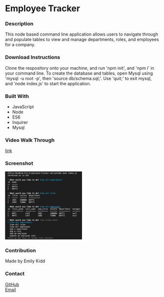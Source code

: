 # Employee Tracker

### Description
This node based command line application allows users to navigate through and populate tables to view and manage departments, roles, and employees for a company. 

### Download Instructions
Clone the respository onto your machine, and run 'npm init', and 'npm i' in your command line. To create the database and tables, open Mysql using 'mysql -u root -p', then 'source db/schema.sql;'. Use 'quit;' to exit mysql, and 'node index.js' to start the application.

### Built With
* JavaScript
* Node
* ES6
* Inquirer
* Mysql

### Video Walk Through
[link](https://drive.google.com/file/d/1Ah_R_tTZ_fwrw-inFXHeM7Oe5dMHTcZ2/view)

### Screenshot
<img src="./assets/images/employee-tracker.png" width="50%" heigh="50%">

### Contribution
Made by Emily Kidd

### Contact
[GitHub](github.com/emilykidd3)  
[Email](mailto:e.kidd61@yahoo.com)